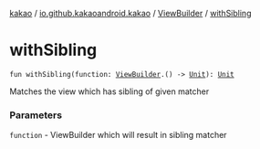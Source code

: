 [kakao](../../index.md) / [io.github.kakaoandroid.kakao](../index.md) / [ViewBuilder](index.md) / [withSibling](./with-sibling.md)

# withSibling

`fun withSibling(function: `[`ViewBuilder`](index.md)`.() -> `[`Unit`](https://kotlinlang.org/api/latest/jvm/stdlib/kotlin/-unit/index.html)`): `[`Unit`](https://kotlinlang.org/api/latest/jvm/stdlib/kotlin/-unit/index.html)

Matches the view which has sibling of given matcher

### Parameters

`function` - ViewBuilder which will result in sibling matcher